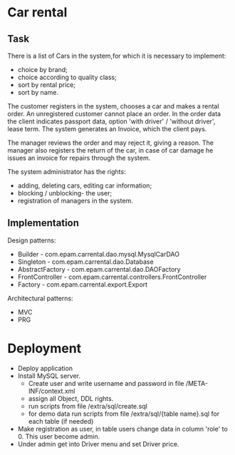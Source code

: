 # Car rental

## Task

There is a list of Cars in the system,for which it is necessary to implement:

- choice by brand;
- choice according to quality class;
- sort by rental price;
- sort by name.

The customer registers in the system, chooses a car and makes a rental order. An unregistered customer cannot place an
order. In the order data the client indicates passport data, option 'with driver' / 'without driver', lease term. The
system generates an Invoice, which the client pays.

The manager reviews the order and may reject it, giving a reason. The manager also registers the return of the car, in
case of car damage he issues an invoice for repairs through the system.

The system administrator has the rights:

- adding, deleting cars, editing car information;
- blocking / unblocking- the user;
- registration of managers in the system.

## Implementation

Design patterns:

- Builder - com.epam.carrental.dao.mysql.MysqlCarDAO
- Singleton - com.epam.carrental.dao.Database
- AbstractFactory - com.epam.carrental.dao.DAOFactory
- FrontController - com.epam.carrental.controllers.FrontController
- Factory - com.epam.carrental.export.Export

Architectural patterns:

- MVC
- PRG

# Deployment

- Deploy application
- Install MySQL server.
    - Create user and write username and password in file /META-INF/context.xml
    - assign all Object, DDL rights.
    - run scripts from file /extra/sql/create.sql
    - for demo data run scripts from file /extra/sql/{table name}.sql for each table (if needed)
- Make registration as user, in table users change data in column 'role' to 0. This user become admin.
- Under admin get into Driver menu and set Driver price.
